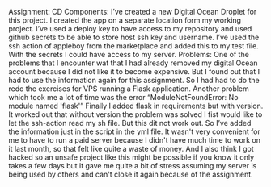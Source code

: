 Assignment: CD
Components:
I’ve  created a new Digital Ocean Droplet for this project. I created the app on a separate location form my working project. 
I’ve used a deploy key to have access to my repository and used github secrets to be able to store host ssh key and username.
I’ve used the ssh action of appleboy from the marketplace and added this to my test file. 
With the secrets I could have access to my server. 
Problems:
One of the problems that I encounter wat that I had already removed my digital Ocean account because I did not like it to become expensive.
But I found out that I had to use the information again for this assignment.
So I had had to do the redo the exercises for VPS running a Flask application. 
Another problem which took me a lot of time was the error “ModuleNotFoundError: No module named 'flask'” 
Finally I added flask in requirements but with version. 
It worked out that without version the problem was solved
I fist would like to let the ssh-action read my sh file. But this dit not work out. 
So I’ve added the information just in the script in the yml file. 
It wasn't very convenient for me to have to run a paid server because I didn't have much time to work on it last month, so that felt like quite a waste of money. 
And I also think I got hacked so an unsafe project like this might be possible if you know it only takes a few days but it gave me quite a bit of stress assuming my server is being used by others and can't close it again because of the assignment. 
